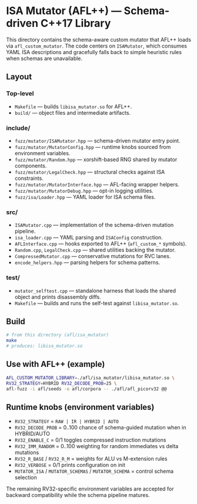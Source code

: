 
# ISA Mutator (AFL++) — Schema-driven C++17 Library

This directory contains the schema-aware custom mutator that AFL++ loads via `afl_custom_mutator`. The code centers on `ISAMutator`, which consumes YAML ISA descriptions and gracefully falls back to simple heuristic rules when schemas are unavailable.

## Layout

### Top-level
- `Makefile` — builds `libisa_mutator.so` for AFL++.
- `build/` — object files and intermediate artifacts.

### include/
- `fuzz/mutator/ISAMutator.hpp` — schema-driven mutator entry point.
- `fuzz/mutator/MutatorConfig.hpp` — runtime knobs sourced from environment variables.
- `fuzz/mutator/Random.hpp` — xorshift-based RNG shared by mutator components.
- `fuzz/mutator/LegalCheck.hpp` — structural checks against ISA constraints.
- `fuzz/mutator/MutatorInterface.hpp` — AFL-facing wrapper helpers.
- `fuzz/mutator/MutatorDebug.hpp` — opt-in logging utilities.
- `fuzz/isa/Loader.hpp` — YAML loader for ISA schema files.

### src/
- `ISAMutator.cpp` — implementation of the schema-driven mutation pipeline.
- `isa_loader.cpp` — YAML parsing and `ISAConfig` construction.
- `AFLInterface.cpp` — hooks exported to AFL++ (`afl_custom_*` symbols).
- `Random.cpp`, `LegalCheck.cpp` — shared utilities backing the mutator.
- `CompressedMutator.cpp` — conservative mutations for RVC lanes.
- `encode_helpers.hpp` — parsing helpers for schema patterns.

### test/
- `mutator_selftest.cpp` — standalone harness that loads the shared object and prints disassembly diffs.
- `Makefile` — builds and runs the self-test against `libisa_mutator.so`.

## Build
```bash
# from this directory (afl/isa_mutator)
make
# produces: libisa_mutator.so
```

## Use with AFL++ (example)
```bash
AFL_CUSTOM_MUTATOR_LIBRARY=./afl/isa_mutator/libisa_mutator.so \
RV32_STRATEGY=HYBRID RV32_DECODE_PROB=25 \
afl-fuzz -i afl/seeds -o afl/corpora -- ./afl/afl_picorv32 @@
```

## Runtime knobs (environment variables)
- `RV32_STRATEGY` = `RAW | IR | HYBRID | AUTO`
- `RV32_DECODE_PROB` = 0..100 chance of schema-guided mutation when in HYBRID/AUTO
- `RV32_ENABLE_C` = 0/1 toggles compressed instruction mutations
- `RV32_IMM_RANDOM` = 0..100 weighting for random immediates vs delta mutations
- `RV32_R_BASE` / `RV32_R_M` = weights for ALU vs M-extension rules
- `RV32_VERBOSE` = 0/1 prints configuration on init
- `MUTATOR_ISA` / `MUTATOR_SCHEMAS` / `MUTATOR_SCHEMA` = control schema selection

The remaining RV32-specific environment variables are accepted for backward compatibility while the schema pipeline matures.
